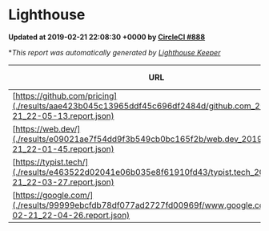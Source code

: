 
# Lighthouse

**Updated at 2019-02-21 22:08:30 +0000 by [CircleCI #888](https://circleci.com/gh/ItinerisLtd/lighthouse-keeper-example/888)**

**This report was automatically generated by [Lighthouse Keeper](https://github.com/itinerisltd/lighthouse-keeper)*

| URL | Performance | Accessibility | Best Practices | SEO | PWA | Updated At |
| --- | --- | --- | --- | --- | --- | --- |
| [https://github.com/pricing](./results/aae423b045c13965ddf45c696df2484d/github.com_2019-02-21_22-05-13.report.json) | 0.71 | 0.89 | 0.93 | 0.9 | 0.58 | 2019-02-21T22:05:13.174Z |
| [https://web.dev/](./results/e09021ae7f54dd9f3b549cb0bc165f2b/web.dev_2019-02-21_22-01-45.report.json) | 0.92 | 0.93 | 1 | 0.91 | 1 | 2019-02-21T22:01:45.015Z |
| [https://typist.tech/](./results/e463522d02041e06b035e8f61910fd43/typist.tech_2019-02-21_22-03-27.report.json) | 1 |  |  |  |  | 2019-02-21T22:03:27.627Z |
| [https://google.com/](./results/99999ebcfdb78df077ad2727fd00969f/www.google.com_2019-02-21_22-04-26.report.json) | 0.96 | 0.71 | 0.93 | 0.8 | 0.58 | 2019-02-21T22:04:26.833Z |
